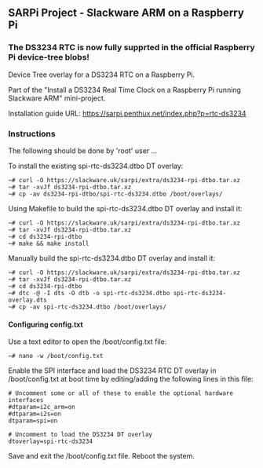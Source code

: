 ## SARPi Project - Slackware ARM on a Raspberry Pi

### The DS3234 RTC is now fully supprted in the official Raspberry Pi device-tree blobs!

Device Tree overlay for a DS3234 RTC on a Raspberry Pi.

Part of the "Install a DS3234 Real Time Clock on a Raspberry Pi running Slackware ARM" mini-project.

Installation guide URL: https://sarpi.penthux.net/index.php?p=rtc-ds3234

### Instructions

The following should be done by 'root' user ...

To install the existing spi-rtc-ds3234.dtbo DT overlay:
```
~# curl -O https://slackware.uk/sarpi/extra/ds3234-rpi-dtbo.tar.xz  
~# tar -xvJf ds3234-rpi-dtbo.tar.xz  
~# cp -av ds3234-rpi-dtbo/spi-rtc-ds3234.dtbo /boot/overlays/  
```
Using Makefile to build the spi-rtc-ds3234.dtbo DT overlay and install it:
```
~# curl -O https://slackware.uk/sarpi/extra/ds3234-rpi-dtbo.tar.xz  
~# tar -xvJf ds3234-rpi-dtbo.tar.xz  
~# cd ds3234-rpi-dtbo  
~# make && make install 
```
Manually build the spi-rtc-ds3234.dtbo DT overlay and install it:
```
~# curl -O https://slackware.uk/sarpi/extra/ds3234-rpi-dtbo.tar.xz  
~# tar -xvJf ds3234-rpi-dtbo.tar.xz  
~# cd ds3234-rpi-dtbo  
~# dtc -@ -I dts -O dtb -o spi-rtc-ds3234.dtbo spi-rtc-ds3234-overlay.dts  
~# cp -av spi-rtc-ds3234.dtbo /boot/overlays/  
```
#### Configuring config.txt

Use a text editor to open the /boot/config.txt file:
```
~# nano -w /boot/config.txt 
```
Enable the SPI interface and load the DS3234 RTC DT overlay in /boot/config.txt at boot time by editing/adding the following lines in this file:
```
# Uncomment some or all of these to enable the optional hardware interfaces
#dtparam=i2c_arm=on
#dtparam=i2s=on
dtparam=spi=on

# Uncomment to load the DS3234 DT overlay
dtoverlay=spi-rtc-ds3234 
```
Save and exit the /boot/config.txt file. Reboot the system.

